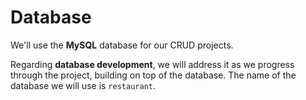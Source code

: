 # Database

We'll use the **MySQL** database for our CRUD projects.

Regarding **database development**, we will address it as we progress through the project, building on top of the database. The name of the database we will use is `restaurant`.
